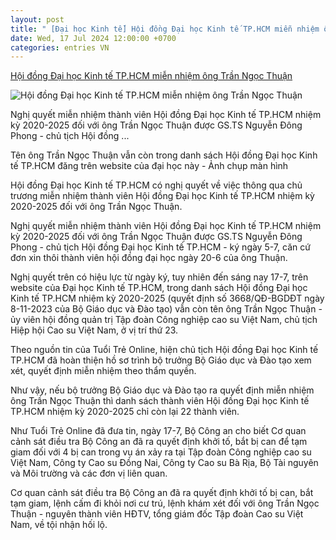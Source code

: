 ```yaml
---
layout: post
title: " [Đại học Kinh tế] Hội đồng Đại học Kinh tế TP.HCM miễn nhiệm ông Trần Ngọc Thuận"
date: Wed, 17 Jul 2024 12:00:00 +0700
categories: entries VN
---
```

[Hội đồng Đại học Kinh tế TP.HCM miễn nhiệm ông Trần Ngọc Thuận](https://tuoitre.vn/hoi-dong-dai-hoc-kinh-te-tp-hcm-mien-nhiem-ong-tran-ngoc-thuan-20240717103657066.htm)

![Hội đồng Đại học Kinh tế TP.HCM miễn nhiệm ông Trần Ngọc Thuận](https://cdn1.tuoitre.vn/zoom/600_315/471584752817336320/2024/7/17/tran-ngoc-thuan-17211870926071677351959-37-0-335-570-crop-1721187118159295605156.png)

Nghị quyết miễn nhiệm thành viên Hội đồng Đại học Kinh tế TP.HCM nhiệm kỳ 2020-2025 đối với ông Trần Ngọc Thuận được GS.TS Nguyễn Đông Phong - chủ tịch Hội đồng ...

Tên ông Trần Ngọc Thuận vẫn còn trong danh sách Hội đồng Đại học Kinh tế TP.HCM đăng trên website của đại học này - Ảnh chụp màn hình

Hội đồng Đại học Kinh tế TP.HCM có nghị quyết về việc thông qua chủ trương miễn nhiệm thành viên Hội đồng Đại học Kinh tế TP.HCM nhiệm kỳ 2020-2025 đối với ông Trần Ngọc Thuận.

Nghị quyết miễn nhiệm thành viên Hội đồng Đại học Kinh tế TP.HCM nhiệm kỳ 2020-2025 đối với ông Trần Ngọc Thuận được GS.TS Nguyễn Đông Phong - chủ tịch Hội đồng Đại học Kinh tế TP.HCM - ký ngày 5-7, căn cứ đơn xin thôi thành viên hội đồng đại học ngày 20-6 của ông Thuận.

Nghị quyết trên có hiệu lực từ ngày ký, tuy nhiên đến sáng nay 17-7, trên website của Đại học Kinh tế TP.HCM, trong danh sách Hội đồng Đại học Kinh tế TP.HCM nhiệm kỳ 2020-2025 (quyết định số 3668/QĐ-BGDĐT ngày 8-11-2023 của Bộ Giáo dục và Đào tạo) vẫn còn tên ông Trần Ngọc Thuận - ủy viên hội đồng quản trị Tập đoàn Công nghiệp cao su Việt Nam, chủ tịch Hiệp hội Cao su Việt Nam, ở vị trí thứ 23.

Theo nguồn tin của Tuổi Trẻ Online, hiện chủ tịch Hội đồng Đại học Kinh tế TP.HCM đã hoàn thiện hồ sơ trình bộ trưởng Bộ Giáo dục và Đào tạo xem xét, quyết định miễn nhiệm theo thẩm quyền.

Như vậy, nếu bộ trưởng Bộ Giáo dục và Đào tạo ra quyết định miễn nhiệm ông Trần Ngọc Thuận thì danh sách thành viên Hội đồng Đại học Kinh tế TP.HCM nhiệm kỳ 2020-2025 chỉ còn lại 22 thành viên.

Như Tuổi Trẻ Online đã đưa tin, ngày 17-7, Bộ Công an cho biết Cơ quan cảnh sát điều tra Bộ Công an đã ra quyết định khởi tố, bắt bị can để tạm giam đối với 4 bị can trong vụ án xảy ra tại Tập đoàn Công nghiệp cao su Việt Nam, Công ty Cao su Đồng Nai, Công ty Cao su Bà Rịa, Bộ Tài nguyên và Môi trường và các đơn vị liên quan.

Cơ quan cảnh sát điều tra Bộ Công an đã ra quyết định khởi tố bị can, bắt tạm giam, lệnh cấm đi khỏi nơi cư trú, lệnh khám xét đối với ông Trần Ngọc Thuận - nguyên thành viên HĐTV, tổng giám đốc Tập đoàn Cao su Việt Nam, về tội nhận hối lộ.

